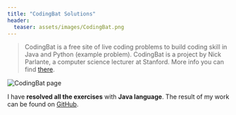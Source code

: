 ```yaml
---
title: "CodingBat Solutions"
header:
  teaser: assets/images/CodingBat.png
---
```



>  CodingBat is a free site of live coding problems to build coding skill in Java and Python (example problem). CodingBat is a project by Nick Parlante, a computer science lecturer at Stanford.
> More info you can find [there](https://codingbat.com/about.html). 

<img src="{{ site.url }}{{ site.baseurl }}/assets/images/CodingBat.png" alt="CodingBat page">

I have **resolved all the exercises** with **Java language**. The result of my work can be found on [GitHub](https://github.com/AdamSajewicz/java-coding-bat "Adam Sajewicz's resolution for CodingBat Java problems").
